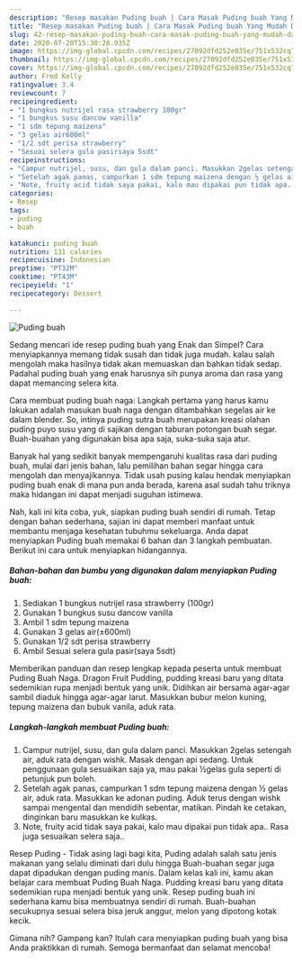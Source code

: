 ```yaml
---
description: "Resep masakan Puding buah | Cara Masak Puding buah Yang Mudah Dan Praktis"
title: "Resep masakan Puding buah | Cara Masak Puding buah Yang Mudah Dan Praktis"
slug: 42-resep-masakan-puding-buah-cara-masak-puding-buah-yang-mudah-dan-praktis
date: 2020-07-20T15:30:28.935Z
image: https://img-global.cpcdn.com/recipes/27092dfd252e035e/751x532cq70/puding-buah-foto-resep-utama.jpg
thumbnail: https://img-global.cpcdn.com/recipes/27092dfd252e035e/751x532cq70/puding-buah-foto-resep-utama.jpg
cover: https://img-global.cpcdn.com/recipes/27092dfd252e035e/751x532cq70/puding-buah-foto-resep-utama.jpg
author: Fred Kelly
ratingvalue: 3.4
reviewcount: 7
recipeingredient:
- "1 bungkus nutrijel rasa strawberry 100gr"
- "1 bungkus susu dancow vanilla"
- "1 sdm tepung maizena"
- "3 gelas air600ml"
- "1/2 sdt perisa strawberry"
- "Sesuai selera gula pasirsaya 5sdt"
recipeinstructions:
- "Campur nutrijel, susu, dan gula dalam panci. Masukkan 2gelas setengah air, aduk rata dengan wishk. Masak dengan api sedang. Untuk penggunaan gula sesuaikan saja ya, mau pakai ½gelas gula seperti di petunjuk pun boleh."
- "Setelah agak panas, campurkan 1 sdm tepung maizena dengan ½ gelas air, aduk rata. Masukkan ke adonan puding. Aduk terus dengan wishk sampai mengental dan mendidih sebentar, matikan. Pindah ke cetakan, dinginkan baru masukkan ke kulkas."
- "Note, fruity acid tidak saya pakai, kalo mau dipakai pun tidak apa.. Rasa juga sesuaikan selera saja.."
categories:
- Resep
tags:
- puding
- buah

katakunci: puding buah 
nutrition: 131 calories
recipecuisine: Indonesian
preptime: "PT32M"
cooktime: "PT43M"
recipeyield: "1"
recipecategory: Dessert

---
```



![Puding buah](https://img-global.cpcdn.com/recipes/27092dfd252e035e/751x532cq70/puding-buah-foto-resep-utama.jpg)

Sedang mencari ide resep puding buah yang Enak dan Simpel? Cara menyiapkannya memang tidak susah dan tidak juga mudah. kalau salah mengolah maka hasilnya tidak akan memuaskan dan bahkan tidak sedap. Padahal puding buah yang enak harusnya sih punya aroma dan rasa yang dapat memancing selera kita.

Cara membuat puding buah naga: Langkah pertama yang harus kamu lakukan adalah masukan buah naga dengan ditambahkan segelas air ke dalam blender. So, intinya puding sutra buah merupakan kreasi olahan puding puyo susu yang di sajikan dengan taburan potongan buah segar. Buah-buahan yang digunakan bisa apa saja, suka-suka saja atur.

Banyak hal yang sedikit banyak mempengaruhi kualitas rasa dari puding buah, mulai dari jenis bahan, lalu pemilihan bahan segar hingga cara mengolah dan menyajikannya. Tidak usah pusing kalau hendak menyiapkan puding buah enak di mana pun anda berada, karena asal sudah tahu triknya maka hidangan ini dapat menjadi suguhan istimewa.


Nah, kali ini kita coba, yuk, siapkan puding buah sendiri di rumah. Tetap dengan bahan sederhana, sajian ini dapat memberi manfaat untuk membantu menjaga kesehatan tubuhmu sekeluarga. Anda dapat menyiapkan Puding buah memakai 6 bahan dan 3 langkah pembuatan. Berikut ini cara untuk menyiapkan hidangannya.

<!--inarticleads1-->

##### Bahan-bahan dan bumbu yang digunakan dalam menyiapkan Puding buah:

1. Sediakan 1 bungkus nutrijel rasa strawberry (100gr)
1. Gunakan 1 bungkus susu dancow vanilla
1. Ambil 1 sdm tepung maizena
1. Gunakan 3 gelas air(±600ml)
1. Gunakan 1/2 sdt perisa strawberry
1. Ambil Sesuai selera gula pasir(saya 5sdt)


Memberikan panduan dan resep lengkap kepada peserta untuk membuat Puding Buah Naga. Dragon Fruit Pudding, pudding kreasi baru yang ditata sedemikian rupa menjadi bentuk yang unik. Didihkan air bersama agar-agar sambil diaduk hingga agar-agar larut. Masukkan bubur melon kuning, tepung maizena dan bubuk vanila, aduk rata. 

<!--inarticleads2-->

##### Langkah-langkah membuat Puding buah:

1. Campur nutrijel, susu, dan gula dalam panci. Masukkan 2gelas setengah air, aduk rata dengan wishk. Masak dengan api sedang. Untuk penggunaan gula sesuaikan saja ya, mau pakai ½gelas gula seperti di petunjuk pun boleh.
1. Setelah agak panas, campurkan 1 sdm tepung maizena dengan ½ gelas air, aduk rata. Masukkan ke adonan puding. Aduk terus dengan wishk sampai mengental dan mendidih sebentar, matikan. Pindah ke cetakan, dinginkan baru masukkan ke kulkas.
1. Note, fruity acid tidak saya pakai, kalo mau dipakai pun tidak apa.. Rasa juga sesuaikan selera saja..


Resep Puding - Tidak asing lagi bagi kita, Puding adalah salah satu jenis makanan yang selalu diminati dari dulu hingga Buah-buahan segar juga dapat dipadukan dengan puding manis. Dalam kelas kali ini, kamu akan belajar cara membuat Puding Buah Naga. Pudding kreasi baru yang ditata sedemikian rupa menjadi bentuk yang unik. Resep puding buah ini sederhana kamu bisa membuatnya sendiri di rumah. Buah-buahan secukupnya sesuai selera bisa jeruk anggur, melon yang dipotong kotak kecik. 

Gimana nih? Gampang kan? Itulah cara menyiapkan puding buah yang bisa Anda praktikkan di rumah. Semoga bermanfaat dan selamat mencoba!
